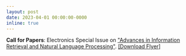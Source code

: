 ```yaml
---
layout: post
date: 2023-04-01 00:00:00-0000
inline: true
---
```

**Call for Papers**: Electronics Special Issue on ["Advances in Information Retrieval and Natural Language Processing"](https://www.mdpi.com/journal/electronics/special_issues/6XM0GNVZC7). [[Download Flyer]](https://www.mdpi.com/journal/electronics/special_issue_flyer_pdf/6XM0GNVZC7/web)
